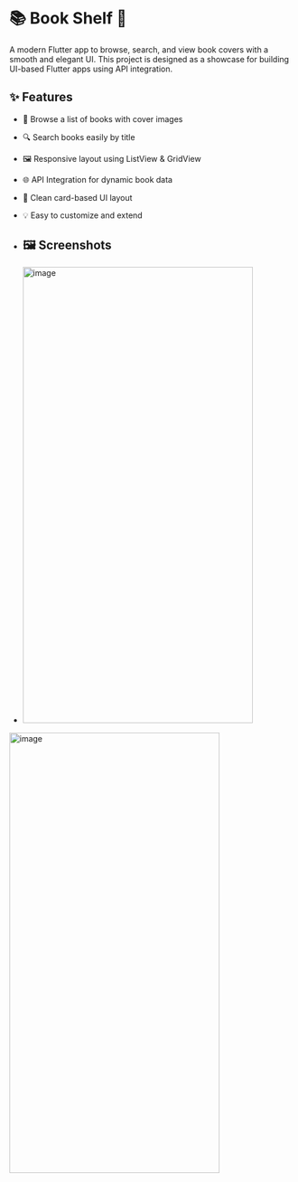 # 📚 Book Shelf 📱

A modern Flutter app to browse, search, and view book covers with a smooth and elegant UI. This project is designed as a showcase for building UI-based Flutter apps using API integration.

## ✨ Features

- 📖 Browse a list of books with cover images  
- 🔍 Search books easily by title  
- 🖼️ Responsive layout using ListView & GridView  
- 🌐 API Integration for dynamic book data  
- 🧱 Clean card-based UI layout  
- 💡 Easy to customize and extend

- ## 🖼️ Screenshots

- <img width="407" height="807" alt="image" src="https://github.com/user-attachments/assets/013765e2-9693-4fe0-bcde-79c1744274f6" />

<img width="372" height="779" alt="image" src="https://github.com/user-attachments/assets/b0228724-a1a0-4c37-a35e-262026fda20f" />

